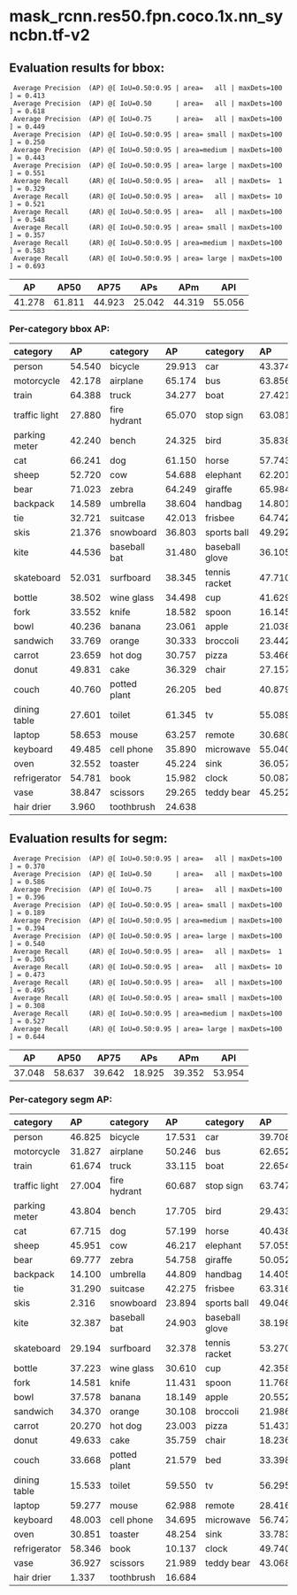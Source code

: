 # mask_rcnn.res50.fpn.coco.1x.nn_syncbn.tf-v2

## Evaluation results for bbox:  

```  
 Average Precision  (AP) @[ IoU=0.50:0.95 | area=   all | maxDets=100 ] = 0.413
 Average Precision  (AP) @[ IoU=0.50      | area=   all | maxDets=100 ] = 0.618
 Average Precision  (AP) @[ IoU=0.75      | area=   all | maxDets=100 ] = 0.449
 Average Precision  (AP) @[ IoU=0.50:0.95 | area= small | maxDets=100 ] = 0.250
 Average Precision  (AP) @[ IoU=0.50:0.95 | area=medium | maxDets=100 ] = 0.443
 Average Precision  (AP) @[ IoU=0.50:0.95 | area= large | maxDets=100 ] = 0.551
 Average Recall     (AR) @[ IoU=0.50:0.95 | area=   all | maxDets=  1 ] = 0.329
 Average Recall     (AR) @[ IoU=0.50:0.95 | area=   all | maxDets= 10 ] = 0.521
 Average Recall     (AR) @[ IoU=0.50:0.95 | area=   all | maxDets=100 ] = 0.548
 Average Recall     (AR) @[ IoU=0.50:0.95 | area= small | maxDets=100 ] = 0.357
 Average Recall     (AR) @[ IoU=0.50:0.95 | area=medium | maxDets=100 ] = 0.583
 Average Recall     (AR) @[ IoU=0.50:0.95 | area= large | maxDets=100 ] = 0.693
```  
|   AP   |  AP50  |  AP75  |  APs   |  APm   |  APl   |  
|:------:|:------:|:------:|:------:|:------:|:------:|  
| 41.278 | 61.811 | 44.923 | 25.042 | 44.319 | 55.056 |

### Per-category bbox AP:  

| category      | AP     | category     | AP     | category       | AP     |  
|:--------------|:-------|:-------------|:-------|:---------------|:-------|  
| person        | 54.540 | bicycle      | 29.913 | car            | 43.374 |  
| motorcycle    | 42.178 | airplane     | 65.174 | bus            | 63.856 |  
| train         | 64.388 | truck        | 34.277 | boat           | 27.421 |  
| traffic light | 27.880 | fire hydrant | 65.070 | stop sign      | 63.081 |  
| parking meter | 42.240 | bench        | 24.325 | bird           | 35.838 |  
| cat           | 66.241 | dog          | 61.150 | horse          | 57.743 |  
| sheep         | 52.720 | cow          | 54.688 | elephant       | 62.201 |  
| bear          | 71.023 | zebra        | 64.249 | giraffe        | 65.984 |  
| backpack      | 14.589 | umbrella     | 38.604 | handbag        | 14.801 |  
| tie           | 32.721 | suitcase     | 42.013 | frisbee        | 64.742 |  
| skis          | 21.376 | snowboard    | 36.803 | sports ball    | 49.292 |  
| kite          | 44.536 | baseball bat | 31.480 | baseball glove | 36.105 |  
| skateboard    | 52.031 | surfboard    | 38.345 | tennis racket  | 47.710 |  
| bottle        | 38.502 | wine glass   | 34.498 | cup            | 41.629 |  
| fork          | 33.552 | knife        | 18.582 | spoon          | 16.145 |  
| bowl          | 40.236 | banana       | 23.061 | apple          | 21.038 |  
| sandwich      | 33.769 | orange       | 30.333 | broccoli       | 23.442 |  
| carrot        | 23.659 | hot dog      | 30.757 | pizza          | 53.466 |  
| donut         | 49.831 | cake         | 36.329 | chair          | 27.157 |  
| couch         | 40.760 | potted plant | 26.205 | bed            | 40.879 |  
| dining table  | 27.601 | toilet       | 61.345 | tv             | 55.089 |  
| laptop        | 58.653 | mouse        | 63.257 | remote         | 30.680 |  
| keyboard      | 49.485 | cell phone   | 35.890 | microwave      | 55.040 |  
| oven          | 32.552 | toaster      | 45.224 | sink           | 36.057 |  
| refrigerator  | 54.781 | book         | 15.982 | clock          | 50.087 |  
| vase          | 38.847 | scissors     | 29.265 | teddy bear     | 45.252 |  
| hair drier    | 3.960  | toothbrush   | 24.638 |                |        |


## Evaluation results for segm:  

```  
 Average Precision  (AP) @[ IoU=0.50:0.95 | area=   all | maxDets=100 ] = 0.370
 Average Precision  (AP) @[ IoU=0.50      | area=   all | maxDets=100 ] = 0.586
 Average Precision  (AP) @[ IoU=0.75      | area=   all | maxDets=100 ] = 0.396
 Average Precision  (AP) @[ IoU=0.50:0.95 | area= small | maxDets=100 ] = 0.189
 Average Precision  (AP) @[ IoU=0.50:0.95 | area=medium | maxDets=100 ] = 0.394
 Average Precision  (AP) @[ IoU=0.50:0.95 | area= large | maxDets=100 ] = 0.540
 Average Recall     (AR) @[ IoU=0.50:0.95 | area=   all | maxDets=  1 ] = 0.305
 Average Recall     (AR) @[ IoU=0.50:0.95 | area=   all | maxDets= 10 ] = 0.473
 Average Recall     (AR) @[ IoU=0.50:0.95 | area=   all | maxDets=100 ] = 0.495
 Average Recall     (AR) @[ IoU=0.50:0.95 | area= small | maxDets=100 ] = 0.308
 Average Recall     (AR) @[ IoU=0.50:0.95 | area=medium | maxDets=100 ] = 0.527
 Average Recall     (AR) @[ IoU=0.50:0.95 | area= large | maxDets=100 ] = 0.644
```  
|   AP   |  AP50  |  AP75  |  APs   |  APm   |  APl   |  
|:------:|:------:|:------:|:------:|:------:|:------:|  
| 37.048 | 58.637 | 39.642 | 18.925 | 39.352 | 53.954 |

### Per-category segm AP:  

| category      | AP     | category     | AP     | category       | AP     |  
|:--------------|:-------|:-------------|:-------|:---------------|:-------|  
| person        | 46.825 | bicycle      | 17.531 | car            | 39.708 |  
| motorcycle    | 31.827 | airplane     | 50.246 | bus            | 62.652 |  
| train         | 61.674 | truck        | 33.115 | boat           | 22.654 |  
| traffic light | 27.004 | fire hydrant | 60.687 | stop sign      | 63.747 |  
| parking meter | 43.804 | bench        | 17.705 | bird           | 29.433 |  
| cat           | 67.715 | dog          | 57.199 | horse          | 40.438 |  
| sheep         | 45.951 | cow          | 46.217 | elephant       | 57.055 |  
| bear          | 69.777 | zebra        | 54.758 | giraffe        | 50.052 |  
| backpack      | 14.100 | umbrella     | 44.809 | handbag        | 14.405 |  
| tie           | 31.290 | suitcase     | 42.275 | frisbee        | 63.316 |  
| skis          | 2.316  | snowboard    | 23.894 | sports ball    | 49.046 |  
| kite          | 32.387 | baseball bat | 24.903 | baseball glove | 38.198 |  
| skateboard    | 29.194 | surfboard    | 32.378 | tennis racket  | 53.270 |  
| bottle        | 37.223 | wine glass   | 30.610 | cup            | 42.358 |  
| fork          | 14.581 | knife        | 11.431 | spoon          | 11.768 |  
| bowl          | 37.578 | banana       | 18.149 | apple          | 20.552 |  
| sandwich      | 34.370 | orange       | 30.108 | broccoli       | 21.986 |  
| carrot        | 20.270 | hot dog      | 23.003 | pizza          | 51.431 |  
| donut         | 49.633 | cake         | 35.759 | chair          | 18.236 |  
| couch         | 33.668 | potted plant | 21.579 | bed            | 33.398 |  
| dining table  | 15.533 | toilet       | 59.550 | tv             | 56.295 |  
| laptop        | 59.277 | mouse        | 62.988 | remote         | 28.416 |  
| keyboard      | 48.003 | cell phone   | 34.695 | microwave      | 56.747 |  
| oven          | 30.851 | toaster      | 48.254 | sink           | 33.783 |  
| refrigerator  | 58.346 | book         | 10.137 | clock          | 49.740 |  
| vase          | 36.927 | scissors     | 21.989 | teddy bear     | 43.068 |  
| hair drier    | 1.337  | toothbrush   | 16.684 |                |        |

